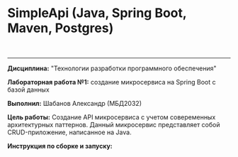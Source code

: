 # SimpleApi (Java, Spring Boot, Maven, Postgres)
&nbsp;
* * *
**Дисциплина:** "Технологии разработки программного обеспечения"

**Лабораторная работа №1:** создание микросервиса на Spring Boot с базой данных

**Выполнил:** Шабанов Александр (МБД2032)

**Цель работы:** Создание API микросервиса с учетом совеременных архитектурных паттернов. Данный микросервис представляет собой CRUD-приложение, написанное на Java.
&nbsp;

**Инструкция по сборке и запуску:**